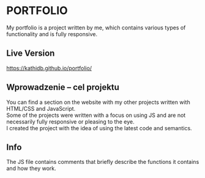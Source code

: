# PORTFOLIO

My portfolio is a project written by me, which contains various types of functionality and is fully responsive.

## Live Version

https://kathidb.github.io/portfolio/

## Wprowadzenie – cel projektu

You can find a section on the website with my other projects written with HTML/CSS and JavaScript.
<br>
Some of the projects were written with a focus on using JS and are not necessarily fully responsive or pleasing to the eye.  
I created the project with the idea of using the latest code and semantics.

## Info

The JS file contains comments that briefly describe the functions it contains and how they work.
